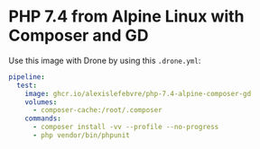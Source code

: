 # PHP 7.4 from Alpine Linux with Composer and GD

Use this image with Drone by using this `.drone.yml`:

```yml
pipeline:
  test:
    image: ghcr.io/alexislefebvre/php-7.4-alpine-composer-gd
    volumes:
      - composer-cache:/root/.composer
    commands:
      - composer install -vv --profile --no-progress
      - php vendor/bin/phpunit
```
